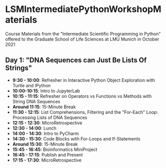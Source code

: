 # LSMIntermediatePythonWorkshopMaterials
Course Materials from the "Intermediate Scientific Programming in Python" offered to the Graduate School of Life Sciences at LMU Munich in October 2021


## Day 1: "DNA Sequences can Just Be Lists Of Strings"

  - **9:30 - 10:00**: Refresher in Interactive Python Object Exploration with Turtle and IPython
  - **10:00-10:15**: Intro to JupyterLab
  - **10:15 - 11:15**: Refresher on Operators vs Functions vs Methods with String DNA Sequences
  - **Around 11:15**: 15-Minute Break
  - **11:30 - 12:15**: List Comprehensions, Filtering and the "For-Each" Loop: Processing Lists of DNA Sequences
  - **12:15 - 12:30**: MicroRetrospective
  - **12:30 - 14:00**: Lunch
  - **14:00 - 14:30**: Intro to PyCharm
  - **14:30 - 15:30**: Code Blocks with For-Loops and If-Statements
  - **Around 15:30**: 15-Minute Break
  - **15:45 - 16:45**: Bioinformatics MiniProject
  - **16:45 - 17:15**: Publish and Present
   - **17:15 - 17:30**: MicroRetrospective

